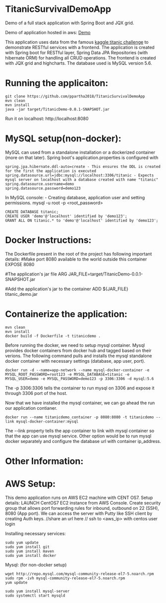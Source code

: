 # TitanicSurvivalDemoApp
Demo of a full stack application with Spring Boot and JQX grid.

Demo of application hosted in aws: <a href="http://ec2-3-86-103-32.compute-1.amazonaws.com:8080/">Demo</a>

This application uses data from the famous [kaggle titanic challenge](https://www.kaggle.com/c/titanic/data) to demonstrate RESTful services with a frontend.
The application is created with Spring boot for RESTful layer, Spring Data JPA Repositories (with hibernate ORM) for handling all CRUD operations. The frontend is created with JQX grid and highcharts. The database used is MySQL version 5.6.

# Running the applicaiton:

```
git clone https://github.com/ppartha2018/TitanicSurvivalDemoApp
mvn clean
mvn install
java -jar target/TitanicDemo-0.0.1-SNAPSHOT.jar
```
Run it on localhost: http://localhost:8080

# MySQL setup(non-docker):

MySQL can used from a standalone installation or a dockerized container (more on that later).
Spring boot's application.properties is configured with 
```
spring.jpa.hibernate.ddl-auto=create - This ensures the DDL is created for the first the application is executed
spring.datasource.url=jdbc:mysql://localhost:3306/titanic - Expects mysql server on localhost with a database created with name "titanic"
spring.datasource.username=demo
spring.datasource.password=demo123
```

In MySQL console: - Creating database, application user and setting permissions.
mysql -u root -p
<root_password>

```
CREATE DATABASE titanic;
CREATE USER 'demo'@'localhost' identified by 'demo123';
GRANT ALL ON titanic.* to 'demo'@'localhost' identified by 'demo123';
```

# Docker Instructions:
The Dockerfile present in the root of the project has following important details:
#Make port 8080 available to the world outside this container
EXPOSE 8080

#The application's jar file
ARG JAR_FILE=target/TitanicDemo-0.0.1-SNAPSHOT.jar

#Add the application's jar to the container
ADD ${JAR_FILE} titanic_demo.jar

# Containerize the application:
```
mvn clean
mvn install
docker build -f Dockerfile -t titanicdemo .
```

Before running the docker, we need to setup mysql container.
Mysql provides docker containers from docker hub and tagged based on their verions. The following command pulls and installs the mysql standalone docker container with necessary settings (database, app user, port).

```
docker run -d --name=app-network --name mysql-docker-container -e MYSQL_ROOT_PASSWORD=root123 -e MYSQL_DATABASE=titanic -e MYSQL_USER=demo -e MYSQL_PASSWORD=demo123 -p 3306:3306 -d mysql:5.6
```

The -p 3306:3306 tells the container to run mysql on 3306 and expose it through 3306 port of the host.

Now that we have installed the mysql container, we can go ahead the run our application contianer.
```
docker run --name titanicdemo_container -p 8080:8080 -t titanicdemo --link mysql-docker-container:mysql
```

The --link property tells the app container to link with mysql container so that the app can use mysql service. Other option would be to run mysql docker separately and configure the database url with container ip_address.

# Other Information:
# AWS Setup:
This demo application runs on AWS EC2 machine with CENT OS7. 
Setup details:
LAUNCH CentOS7 EC2 instance from AWS Console.
Create security group that allows port forwarding rules for inbound, outbound on 22 (SSH), 8080 (App port).
We can access the server with Putty like SSH client by creating Auth keys.
//share an url here
// ssh to <aws_ip> with centos user login

Installing necessary services:
```
sudo yum update
sudo yum install git
sudo yum install maven
sudo yum install docker
```

Mysql: (for non-docker setup)

```
wget http://repo.mysql.com/mysql-community-release-el7-5.noarch.rpm
sudo rpm -ivh mysql-community-release-el7-5.noarch.rpm
yum update

sudo yum install mysql-server
sudo systemctl start mysqld
```
